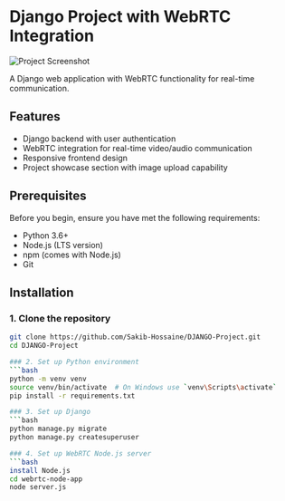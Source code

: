 # Django Project with WebRTC Integration

![Project Screenshot](screenshot.png) <!-- Replace with your actual image file -->

A Django web application with WebRTC functionality for real-time communication.

## Features

- Django backend with user authentication
- WebRTC integration for real-time video/audio communication
- Responsive frontend design
- Project showcase section with image upload capability

## Prerequisites

Before you begin, ensure you have met the following requirements:
- Python 3.6+
- Node.js (LTS version)
- npm (comes with Node.js)
- Git

## Installation

### 1. Clone the repository
```bash
git clone https://github.com/Sakib-Hossaine/DJANGO-Project.git
cd DJANGO-Project

### 2. Set up Python environment
```bash
python -m venv venv
source venv/bin/activate  # On Windows use `venv\Scripts\activate`
pip install -r requirements.txt

### 3. Set up Django
```bash
python manage.py migrate
python manage.py createsuperuser 

### 4. Set up WebRTC Node.js server
```bash
install Node.js
cd webrtc-node-app
node server.js
